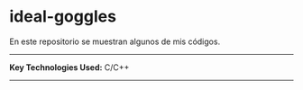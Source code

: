 # ideal-goggles
En este repositorio se muestran algunos de mis códigos.
***
**Key Technologies Used:** C/C++
***
